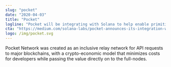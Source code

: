 ```yaml
---
slug: "pocket"
date: "2020-04-03"
title: "Pocket"
logline: "Pocket will be integrating with Solana to help enable primitives for a new, censorship-resistant web3 stack by providing 100% redundant infrastructure for users."
cta: "https://medium.com/solana-labs/pocket-announces-its-integration-with-solana-providing-decentralized-api-solutions-for-developers-a1b514459018"
logo: /img/pocket.svg
---
```


Pocket Network was created as an inclusive relay network for API requests to major blockchains, with a crypto-economic model that minimizes costs for developers while passing the value directly on to the full-nodes.
